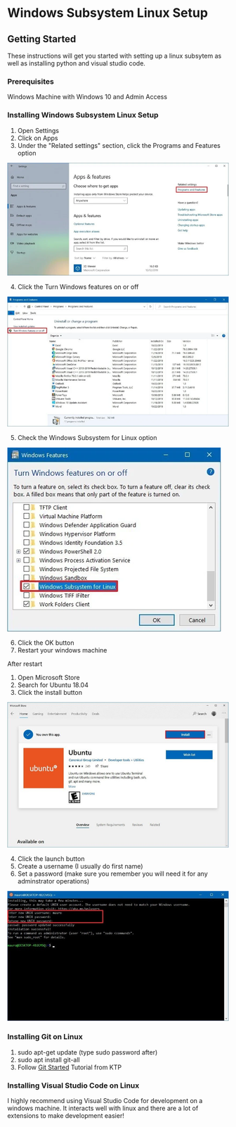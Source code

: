 # Windows Subsystem Linux Setup

## Getting Started

These instructions will get you started with setting up a linux subsytem as well as installing python and visual studio code.

### Prerequisites

Windows Machine with Windows 10 and Admin Access

### Installing Windows Subsystem Linux Setup

1. Open Settings
2. Click on Apps
3. Under the "Related settings" section, click the Programs and Features option

![Related Settings](apps-features-programsfeatures-option.jpg)

4. Click the Turn Windows features on or off

![Windows Features](controlpanel-turn-windows-features-option.jpg)

5. Check the Windows Subsystem for Linux option

![Check WSL](enable-windows-subsystem-linux-windows-10.jpg)

6. Click the OK button
7. Restart your windows machine

After restart
1. Open Microsoft Store
2. Search for Ubuntu 18.04
3. Click the install button

![install ubuntu](install-ubuntu-microsoftstore.jpg)

4. Click the launch button
5. Create a username (I usually do first name)
6. Set a password (make sure you remember you will need it for any adminstrator operations) 

![setup ubuntu](setup-ubuntu-wsl-windows10.jpg)

### Installing Git on Linux

1. sudo apt-get update (type sudo password after)
2. sudo apt install git-all
3. Follow [Git Started](https://github.com/ktpumd/git-started) Tutorial from KTP

### Installing Visual Studio Code on Linux

I highly recommend using Visual Studio Code for development on a windows machine. 
It interacts well with linux and there are a lot of extensions to make development easier!


